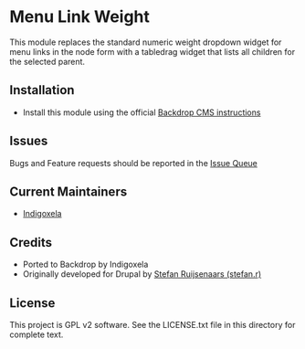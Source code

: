 # Menu Link Weight

This module replaces the standard numeric weight dropdown widget for menu links in the node form
with a tabledrag widget that lists all children for the selected parent.

## Installation

- Install this module using the official [Backdrop CMS instructions](https://backdropcms.org/guide/modules)

## Issues

Bugs and Feature requests should be reported in the [Issue Queue](https://github.com/backdrop-contrib/menu_link_weight/issues)

## Current Maintainers

- [Indigoxela](https://github.com/indigoxela)

## Credits

- Ported to Backdrop by Indigoxela
- Originally developed for Drupal by [Stefan Ruijsenaars (stefan.r)](https://www.drupal.org/u/stefanr-0)

## License

This project is GPL v2 software. See the LICENSE.txt file in this directory for complete text.
